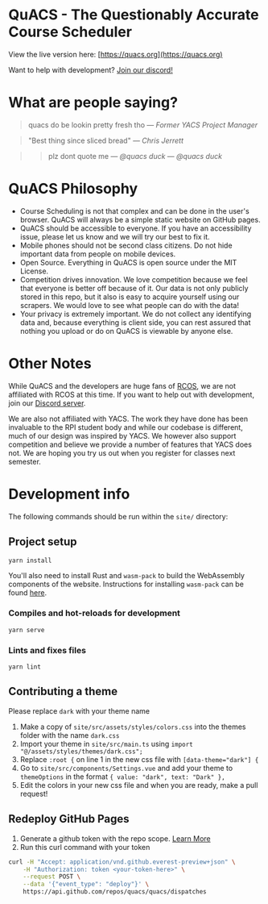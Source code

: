 # QuACS - The Questionably Accurate Course Scheduler

View the live version here: [https://quacs.org](https://quacs.org)

Want to help with development? [Join our discord!](https://discord.gg/nZKAzzE5bX)

# What are people saying?

> quacs do be lookin pretty fresh tho
> — *Former YACS Project Manager*

> "Best thing since sliced bread"
> — *Chris Jerrett*

> > plz dont quote me
> > — *@quacs duck*
> — *@quacs duck*

# QuACS Philosophy

- Course Scheduling is not that complex and can be done in the user's browser.  QuACS will always be a simple static website on GitHub pages.
- QuACS should be accessible to everyone. If you have an accessibility issue, please let us know and we will try our best to fix it.
- Mobile phones should not be second class citizens. Do not hide important data from people on mobile devices.
- Open Source. Everything in QuACS is open source under the MIT License.
- Competition drives innovation. We love competition because we feel that everyone is better off because of it. Our data is not only publicly stored in this repo, but it also is easy to acquire yourself using our scrapers. We would love to see what people can do with the data!
- Your privacy is extremely important. We do not collect any identifying data and, because everything is client side, you can rest assured that nothing you upload or do on QuACS is viewable by anyone else.

# Other Notes

While QuACS and the developers are huge fans of [RCOS](https://rcos.io/), we are not affiliated with RCOS at this time. If you want to help out with development, join our [Discord server](https://discord.gg/EyGZTAP).

We are also not affiliated with YACS. The work they have done has been invaluable to the RPI student body and while our codebase is different, much of our design was inspired by YACS. We however also support competition and believe we provide a number of features that YACS does not. We are hoping you try us out when you register for classes next semester.

# Development info

The following commands should be run within the `site/` directory:

## Project setup
```
yarn install
```

You'll also need to install Rust and `wasm-pack` to build the WebAssembly components of the website.  Instructions for installing `wasm-pack` can be found [here](https://rustwasm.github.io/wasm-pack/installer/).

### Compiles and hot-reloads for development
```
yarn serve
```

### Lints and fixes files
```
yarn lint
```

## Contributing a theme
Please replace `dark` with your theme name
1. Make a copy of `site/src/assets/styles/colors.css` into the themes folder with the name `dark.css`
2. Import your theme in `site/src/main.ts` using `import "@/assets/styles/themes/dark.css";`
2. Replace `:root {` on line 1 in the new css file with `[data-theme="dark"] {`
3. Go to `site/src/components/Settings.vue` and add your theme to `themeOptions` in the format `{ value: "dark", text: "Dark" },`
4. Edit the colors in your new css file and when you are ready, make a pull request!

## Redeploy GitHub Pages
1. Generate a github token with the repo scope. [Learn More](https://docs.github.com/en/github/authenticating-to-github/creating-a-personal-access-token)
2. Run this curl command with your token
```bash
curl -H "Accept: application/vnd.github.everest-preview+json" \
    -H "Authorization: token <your-token-here>" \
    --request POST \
    --data '{"event_type": "deploy"}' \
    https://api.github.com/repos/quacs/quacs/dispatches
```
